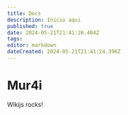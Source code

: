 ```yaml
---
title: Docs
description: Início aqui
published: true
date: 2024-05-21T21:41:26.404Z
tags: 
editor: markdown
dateCreated: 2024-05-21T21:41:24.396Z
---
```


# Mur4i
Wikijs rocks!